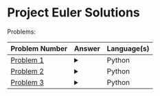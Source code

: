 # Project Euler Solutions



Problems:

Problem Number | Answer | Language(s)
--- | --- | ---
[Problem 1](https://github.com/MunamWasi/Project-Euler/tree/master/Problem_1) | <details><summary><Answer></summary>233168</details> | Python
[Problem 2](https://github.com/MunamWasi/Project-Euler/tree/master/Problem_2) | <details><summary><Answer></summary>4613732</details> | Python
[Problem 3](https://github.com/MunamWasi/Project-Euler/tree/master/Problem_3) | <details><summary><Answer></summary>6857</details> | Python
